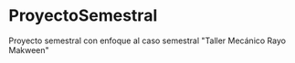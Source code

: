 # ProyectoSemestral
Proyecto semestral con enfoque al caso semestral "Taller Mecánico Rayo Makween"
